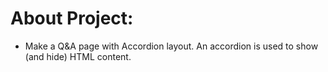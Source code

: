 # About Project:

- Make a Q&A page with Accordion layout.
     An accordion is used to show (and hide) HTML content.